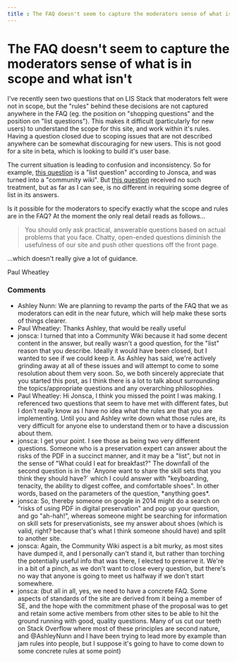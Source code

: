 ```yaml
---
title : The FAQ doesn't seem to capture the moderators sense of what is in scope and what isn't
---
```

The FAQ doesn't seem to capture the moderators sense of what is in scope and what isn't
=====================
I've recently seen two questions that on LIS Stack that moderators felt
were not in scope, but the "rules" behind these decisions are not
captured anywhere in the FAQ (eg. the position on "shopping questions"
and the position on "list questions"). This makes it difficult
(particularly for new users) to understand the scope for this site, and
work within it's rules. Having a question closed due to scoping issues
that are not described anywhere can be somewhat discouraging for new
users. This is not good for a site in beta, which is looking to build
it's user base.

The current situation is leading to confusion and inconsistency. So for
example, [this
question](http://libraries.stackexchange.com/questions/1392/what-skill-sets-should-students-interested-in-digtial-preservation-careers-focus)
is a "list question" according to Jonsca, and was turned into a
"community wiki". But [this
question](http://libraries.stackexchange.com/questions/964/what-preservation-risks-are-associated-with-the-pdf-file-format)
received no such treatment, but as far as I can see, is no different in
requiring some degree of list in its answers.

Is it possible for the moderators to specify exactly what the scope and
rules are in the FAQ? At the moment the only real detail reads as
follows...

> You should only ask practical, answerable questions based on actual
> problems that you face. Chatty, open-ended questions diminish the
> usefulness of our site and push other questions off the front page.

...which doesn't really give a lot of guidance.

Paul Wheatley

### Comments ###
* Ashley Nunn: We are planning to revamp the parts of the FAQ that we as moderators can
edit in the near future, which will help make these sorts of things
clearer.
* Paul Wheatley: Thanks Ashley, that would be really useful
* jonsca: I turned that into a Community Wiki because it had some decent content
in the answer, but really wasn't a good question, for the "list" reason
that you describe. Ideally it would have been closed, but I wanted to
see if we could keep it. As Ashley has said, we're actively grinding
away at all of these issues and will attempt to come to some resolution
about them very soon. So, we both sincerely appreciate that you started
this post, as I think there is a lot to talk about surrounding the
topics/appropriate questions and any overarching philosophies.
* Paul Wheatley: Hi Jonsca, I think you missed the point I was making. I referenced two
questions that seem to have met with different fates, but I don't really
know as I have no idea what the rules are that you are implementing.
Until you and Ashley write down what those rules are, its very difficult
for anyone else to understand them or to have a discussion about them.
* jonsca: I get your point. I see those as being two very different questions.
Someone who is a preservation expert can answer about the risks of the
PDF in a succinct manner, and it may be a "list", but not in the sense
of "What could I eat for breakfast?" The downfall of the second question
is in the \`Anyone want to share the skill sets that you think they
should have?\` which I could answer with "keyboarding, tenacity, the
ability to digest coffee, and comfortable shoes". In other words, based
on the parameters of the question, \*anything goes\*.
* jonsca: So, thereby someone on google in 2014 might do a search on "risks of
using PDF in digital preservation" and pop up your question, and go
"ah-hah!", whereas someone might be searching for information on skill
sets for preservationists, see my answer about shoes (which is valid,
right? because that's what I think someone should have) and split to
another site.
* jonsca: Again, the Community Wiki aspect is a bit murky, as most sites have
dumped it, and I personally can't stand it, but rather than torching the
potentially useful info that was there, I elected to preserve it. We're
in a bit of a pinch, as we don't want to close every question, but
there's no way that anyone is going to meet us halfway if we don't start
somewhere.
* jonsca: (but all in all, yes, we need to have a concrete FAQ. Some aspects of
standards of the site are derived from it being a member of SE, and the
hope with the commitment phase of the proposal was to get and retain
some active members from other sites to be able to hit the ground
running with good, quality questions. Many of us cut our teeth on Stack
Overflow where most of these principles are second nature, and
@AshleyNunn and I have been trying to lead more by example than jam
rules into people, but I suppose it's going to have to come down to some
concrete rules at some point)


